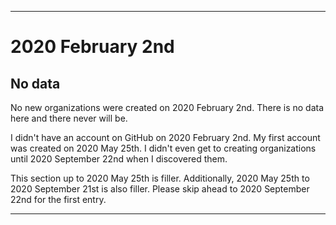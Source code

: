 
***

# 2020 February 2nd

## No data

No new organizations were created on 2020 February 2nd. There is no data here and there never will be.

I didn't have an account on GitHub on 2020 February 2nd. My first account was created on 2020 May 25th. I didn't even get to creating organizations until 2020 September 22nd when I discovered them.

This section up to 2020 May 25th is filler. Additionally, 2020 May 25th to 2020 September 21st is also filler. Please skip ahead to 2020 September 22nd for the first entry.

***

